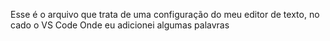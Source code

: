 Esse é o arquivo que trata de uma configuração do meu editor de texto, no cado o VS Code
Onde eu adicionei algumas palavras